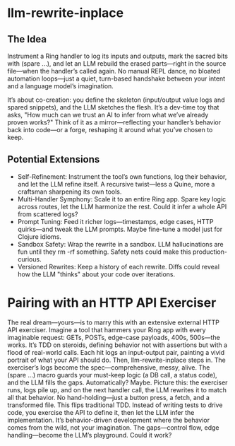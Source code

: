 # llm-rewrite-inplace
## The Idea
Instrument a Ring handler to log its inputs and outputs, mark the sacred bits with (spare ...), and let an LLM rebuild the erased parts—right in the source file—when the handler’s called again. No manual REPL dance, no bloated automation loops—just a quiet, turn-based handshake between your intent and a language model’s imagination.

It’s about co-creation: you define the skeleton (input/output value logs and spared snippets), and the LLM sketches the flesh. It’s a dev-time toy that asks, "How much can we trust an AI to infer from what we’ve already proven works?" Think of it as a mirror—reflecting your handler’s behavior back into code—or a forge, reshaping it around what you’ve chosen to keep.

## Potential Extensions

  * Self-Refinement: Instrument the tool’s own functions, log their behavior, and let the LLM refine itself. A recursive twist—less a Quine, more a craftsman sharpening its own tools.
  * Multi-Handler Symphony: Scale it to an entire Ring app. Spare key logic across routes, let the LLM harmonize the rest. Could it infer a whole API from scattered logs?
  * Prompt Tuning: Feed it richer logs—timestamps, edge cases, HTTP quirks—and tweak the LLM prompts. Maybe fine-tune a model just for Clojure idioms.
  * Sandbox Safety: Wrap the rewrite in a sandbox. LLM hallucinations are fun until they rm -rf something. Safety nets could make this production-curious.
  * Versioned Rewrites: Keep a history of each rewrite. Diffs could reveal how the LLM "thinks" about your code over iterations.

# Pairing with an HTTP API Exerciser
The real dream—yours—is to marry this with an extensive external HTTP API exerciser. Imagine a tool that hammers your Ring app with every imaginable request: GETs, POSTs, edge-case payloads, 400s, 500s—the works. It’s TDD on steroids, defining behavior not with assertions but with a flood of real-world calls. Each hit logs an input-output pair, painting a vivid portrait of what your API should do.
Then, llm-rewrite-inplace steps in. The exerciser’s logs become the spec—comprehensive, messy, alive. The (spare ...) macro guards your must-keep logic (a DB call, a status code), and the LLM fills the gaps. Automatically? Maybe. Picture this: the exerciser runs, logs pile up, and on the next handler call, the LLM rewrites it to match all that behavior. No hand-holding—just a button press, a fetch, and a transformed file.
This flips traditional TDD. Instead of writing tests to drive code, you exercise the API to define it, then let the LLM infer the implementation. It’s behavior-driven development where the behavior comes from the wild, not your imagination. The gaps—control flow, edge handling—become the LLM’s playground. Could it work?
